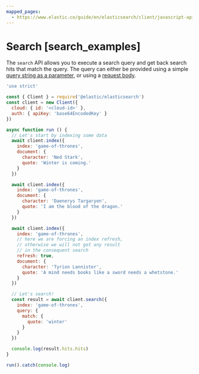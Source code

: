 ```yaml
---
mapped_pages:
  - https://www.elastic.co/guide/en/elasticsearch/client/javascript-api/current/search_examples.html
---
```


# Search [search_examples]

The `search` API allows you to execute a search query and get back search hits that match the query. The query can either be provided using a simple [query string as a parameter](https://www.elastic.co/docs/api/doc/elasticsearch/operation/operation-search), or using a [request body](https://www.elastic.co/guide/en/elasticsearch/reference/current/search-request-body.html).

```js
'use strict'

const { Client } = require('@elastic/elasticsearch')
const client = new Client({
  cloud: { id: '<cloud-id>' },
  auth: { apiKey: 'base64EncodedKey' }
})

async function run () {
  // Let's start by indexing some data
  await client.index({
    index: 'game-of-thrones',
    document: {
      character: 'Ned Stark',
      quote: 'Winter is coming.'
    }
  })

  await client.index({
    index: 'game-of-thrones',
    document: {
      character: 'Daenerys Targaryen',
      quote: 'I am the blood of the dragon.'
    }
  })

  await client.index({
    index: 'game-of-thrones',
    // here we are forcing an index refresh,
    // otherwise we will not get any result
    // in the consequent search
    refresh: true,
    document: {
      character: 'Tyrion Lannister',
      quote: 'A mind needs books like a sword needs a whetstone.'
    }
  })

  // Let's search!
  const result = await client.search({
    index: 'game-of-thrones',
    query: {
      match: {
        quote: 'winter'
      }
    }
  })

  console.log(result.hits.hits)
}

run().catch(console.log)
```

